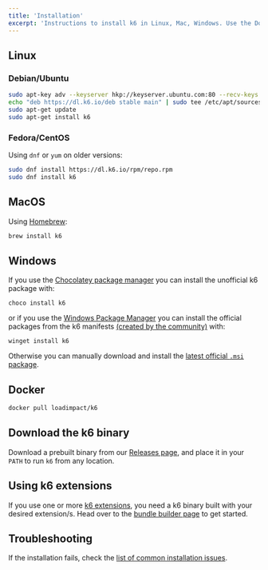 ```yaml
---
title: 'Installation'
excerpt: 'Instructions to install k6 in Linux, Mac, Windows. Use the Docker container or the prebuilt binary.'
---
```


## Linux

### Debian/Ubuntu

```bash
sudo apt-key adv --keyserver hkp://keyserver.ubuntu.com:80 --recv-keys C5AD17C747E3415A3642D57D77C6C491D6AC1D69
echo "deb https://dl.k6.io/deb stable main" | sudo tee /etc/apt/sources.list.d/k6.list
sudo apt-get update
sudo apt-get install k6
```


### Fedora/CentOS

Using `dnf` or `yum` on older versions:

```bash
sudo dnf install https://dl.k6.io/rpm/repo.rpm
sudo dnf install k6
```



## MacOS

Using [Homebrew](https://brew.sh/):

```bash
brew install k6
```

## Windows

If you use the [Chocolatey package manager](https://chocolatey.org/) you can install the unofficial k6 package with:

```
choco install k6
```

or if you use the [Windows Package Manager](https://github.com/microsoft/winget-cli) you can install the official packages from the k6 manifests [(created by the community)](https://github.com/microsoft/winget-pkgs/tree/master/manifests/k/k6/k6) with:  

```
winget install k6
```

Otherwise you can manually download and install the [latest official `.msi` package](https://dl.k6.io/msi/k6-latest-amd64.msi).

## Docker

```bash
docker pull loadimpact/k6
```

## Download the k6 binary

Download a prebuilt binary from our [Releases page](https://github.com/grafana/k6/releases),
and place it in your `PATH` to run `k6` from any location.

## Using k6 extensions

If you use one or more [k6 extensions](/extensions), you need a k6 binary built with your desired extension/s. Head over to the [bundle builder page](/extensions/bundle-builder/) to get started.

## Troubleshooting 

If the installation fails, check the [list of common installation issues](/getting-started/installation/troubleshooting/).

